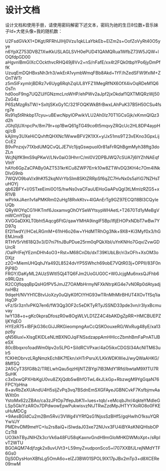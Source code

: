 

# 设计文档


设计文档和使用手册，请使用密码解密下述文本，密码为祂的生日8位数+音乐妹子Id+大佬头像+我的随机数：

U2FsdGVkX1+DKgt/RFRhlJlHj0Vzu1qkLLaYbkEb+ElZm2s+OofZoVyRt40O5yye
n6YpXZ753DVBZ1XwKkUSLAGLSVH0ePUD41QAMQRua1WfbZ73W5JQW+lOQfdpGD00
aHgvnlBmGIXcCOckthvcRHQ49j8Vv2+nS/nFafE/xx4t2FQk0tbpYPo6jyDmPffK
UzuqEmDQHBxsNh3rh3/wkErA1vymbWmqFBb8Akd+1YF/hZedSFW9fxlM+ZOnTWTr
z5m5IFxymlrjBDRz7v6Uyg6RqhZqiUL8YFZ1IMegRfNX6OfX4ivOqRDeM1Q6OsTn
hd0ooF9ng7UQZU/fGNzmcLroWHP/ehPWv2aJpf2jxOkdaf1QXTMIQRzWj50ZsG4z
P6SzMzgRsTW/+SxItjSKxGy1C/321FOQKWkBfrBwxLAhPuK37B5H50CSu4fsrg7e
Rs91q5tRhkbp17cyu+uBEwcNpyIOPwikVLU2Ah0Iz70T1GCsGjk/xKmnQIQz3d2h
JGhj0jUXnpcPx/8m79r+op1BwQ61gTG49co6t5mqvyZRQcUc2HL8DP4aypHqj/cB
kAjlmy3UXeHiCQvhftQHXNc1WwwBFV2K1XX+y/Jx51ms9T23vEKno3GpxLijCcE2
B9vPnzxjv71XbdUMQCvQLJE7Vc1ljqGswpuoI0r81aFrRQhBgmMyh38ftg3doZLn
WcjNjlfK9mS9qPKwV/LNv0aiO3HhrrC/ml0V2DPBJWQ7cSUA7j6IYZhNAEqfVInY
hAYo6GpZaCPABy0AZT531krKCu8ZWP7Errk10w8ZTWvDQ3KH4c7Om4INkDIvG9nb
7WQVO9baV/x9hKf52kqNVrYbSIm8SKtZRRpSf6qZC7HvNx0s5aYiG7NZHsTuHOYj
qb62BFY+l/0STxeEimi0O1S/hwNs0vaCFauUEHoGaAPsQgI3tLMmIzRZG5+xR1VB
wPirkkJAen1vfaPMKRm02uHg18RvkKtv+4lGAnErTg9GZ97ECQl18Bl3CQyIeUQb
QRyWOYqCG1HKTmf6JoxamvgOhOYSeWYtsypWHAetL+T2670Td1yMeBgVmWCmYDpz
XVGGaDXKLT0bht5Aqcg6FtG/qawYMHA9inglF5Bp/IfljEHOPxNDbT7wBw7YD97q
Ef2l1wdY//HCeLRGmM+61hH6o26w+YHdMTRhOg3Nk+9X8+Ki3Myf0x3/hGEMJmxB
RTHV5rVt618Q3v3/D7ni7fnJBuPDue25rm0qPQkXbI/uYnKNHo7Gqv/ZvwGDUrcR
/OalPrIFejYEzmDHh4oO3+Rst+M68CnDb/dxT39KUbLBr/ri3xOFh+XsOM3oDXjz
z2O+MiemUHQqhJYa492L8524dvYP5SWhch69obE7VQtR03j+OPPlI/83F0nPjP8D
FRGY/DaKyML2AUzSWltl5Qj4TQ6FJm2UoGUG0C+W0JcjgMu6nxsQJFhb6o9RLQzs
R2COjfIqqqBpQsHGfPV5JmJZ7OAMbHrmyNFXkNtrpKG4e7vN0Rp0dAtyadjnxHBz
9dqeH/NVYH1CBtvIJoXzy0uQIyK0fCtYHG93wTRnMhMlrBHUT4XOvTfSq1iaHqOP
vFz/Sr3zn1vPKQ7en6/fW3Qg3OF2c5eDKTyRTyJSSND33pde3vn/r3IyxBcmuvay
lwY138+o+gKc0kpraDfoszR0w8OgWLVLD1ZZ4C4bAKDgZpRR+HMCBUEPZIjKYqEO
HYEzR75+lBFjkG36cGiJJRKGieompngAxCcQSKOouxeRG/WxRug48yE/xa13pz6y
qN56luxl+XlsgEKIDLeNLttBXNOJqiFNSsdzappAmHHlccZbmhBmFaPnATlJBeSX
80cBbqxro1oadWm0lpv2o5LPG+SiIdRCVPxar/4aO5ikxCDGSI34AcNlTM63ulr5
fCKHtObrvzLRgNmzkEch8K7fEkn/xHTrPsruX/LKkWDKWieJ/wyQWaAHKG/8MfSQ
2A5CyT3SfG8b2/TRELwhQau5qzHljNTZBYgi7lB3MdY1Rfd/bwtaM9XfTU7RSuHK
c3x0xwQPXHbKgU0vu8ZXjQdb5wBhfOTwL4kJLkGp+RbzwgM9YgGqaN76FPCYpHna
8+avRbZeXUAndU4H5sljZvPq3vq7BSdnEmSXGFAyeJGBNCvkF7KsfbjmvAaWXt0n
YstoMx62zZBAo/ca3zJFtOp7tfepJbK1l+Iues+tqb/+eMcqbJhr/4qkteYMdIeG
LSp5GkiYzAROx7DPdwowEpwPukwisvzNtJTRwZzdMpJHTYYXoRO8o0FKEuHuMDCg
+9AesBGIdCu2m2Bm5Rvi/3VWg4VYRfQsG1NjssSzBHf5/gqHwlhO1ksuYQRYwVJY
PMDhvDM9meYC+Iu2rs8aiQ+iSIwdaJ03xe72NUvx3FU4iBYAsKNlQHIsbOPCzTt8
UO3khTByJNlHZk3crVk6a48FU58qKaxnvGndH9mGloMHKDWMoXpt+/sRpIvT2WTU
BGOAQM74djfzgk2x8uvUVt3+L59myZvudponSco5+l707XXBfJLrejNMdYTF6Gs0
DjjS0DysHonXBfsLg5OmA6o+elZJ3BW01SPOL9IX17pJBx2mTp3+d8XCERe09nwM
